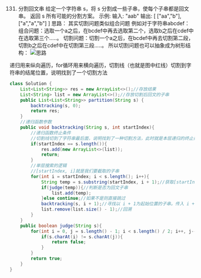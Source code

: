 

131. 分割回文串
给定一个字符串 s，将 s 分割成一些子串，使每个子串都是回文串。
返回 s 所有可能的分割方案。
示例:
输入: "aab"
输出:
[ ["aa","b"], ["a","a","b"] ]
思路：
其实切割问题类似组合问题
例如对于字符串abcdef：
组合问题：选取一个a之后，在bcdef中再去选取第二个，选取b之后在cdef中在选取第三个.....。
切割问题：切割一个a之后，在bcdef中再去切割第二段，切割b之后在cdef中在切割第三段.....。
所以切割问题也可以抽象成为树形结构：
![思路](https://img-blog.csdnimg.cn/20201204153555796.jpg?x-oss-process=image/watermark,type_ZmFuZ3poZW5naGVpdGk,shadow_10,text_aHR0cHM6Ly9ibG9nLmNzZG4ubmV0L3dlaXhpbl80NjQ5NzUwMw==,size_16,color_FFFFFF,t_70)

递归用来纵向遍历，for循环用来横向遍历，切割线（也就是图中红线）切割到字符串的结尾位置，说明找到了一个切割方法
```java
class Solution {
    List<List<String>> res = new ArrayList<>();//存放结果
    List<String> list = new ArrayList<>();//存放切割后回文的子串
    public List<List<String>> partition(String s) {
        backtracking(s, 0);
        return res;
    }
    //递归函数参数
    public void backtracking(String s, int startIndex){
        //递归函数终止条件
        //切割线切到了字符串最后面，说明找到了一种切割方法，此时就是本层递归的终止条件
        if(startIndex == s.length()){
            res.add(new ArrayList<>(list));
            return;
        }
        //单层搜索的逻辑
        //[startIndex, i]就是我们要截取的子串
        for(int i = startIndex; i < s.length(); i++){
            String temp = s.substring(startIndex, i + 1);//获取[startIndex, i]在s中的子串
            if(judge(temp)){//判断是否为回文子串
                list.add(temp);
            }else continue;//如果不是则直接跳过
            backtracking(s, i + 1);//寻找以 i + 1为起始位置的子串。传入 i + 1是因为切割过的位置不能重复切割
            list.remove(list.size() - 1);//回溯
        }
    }
    public boolean judge(String s){
        for(int i = 0, j = s.length() - 1; i < s.length() / 2; i++, j--){
            if(s.charAt(i) != s.charAt(j)){
                return false;
            }
        }
        return true;
    }
}
```